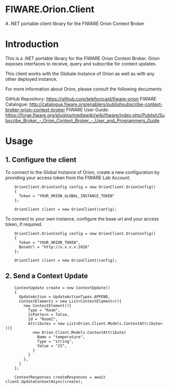 # FIWARE.Orion.Client
A .NET portable client library for the FIWARE Orion Context Broker

# Introduction

This is a .NET portable library for the FIWARE Orion Context Broker. Orion exposes interfaces to receive, query and subscribe for context updates. 

This client works with the Globale Instance of Orion as well as with any other deployed instance. 

For more information about Orion, please consult the following documents:

GitHub Repository: https://github.com/telefonicaid/fiware-orion
FIWARE Catalogue: http://catalogue.fiware.org/enablers/publishsubscribe-context-broker-orion-context-broker
FIWARE User Guide: https://forge.fiware.org/plugins/mediawiki/wiki/fiware/index.php/Publish/Subscribe_Broker_-_Orion_Context_Broker_-_User_and_Programmers_Guide


# Usage

## 1. Configure the client

To connect to the Global Instance of Orion, create a new configuration by providing your access token from the FIWARE Lab Account.

        OrionClient.OrionConfig config = new OrionClient.OrionConfig()
        {
          Token = "YOUR_ORION_GLOBAL_INSTANCE_TOKEN"
        };
        
        OrionClient client = new OrionClient(config);

To connect to your own instance, configure the base url and your access token, if required.

        OrionClient.OrionConfig config = new OrionClient.OrionConfig()
        {
          Token = "YOUR_ORION_TOKEN",
          BaseUrl = "http://x.x.x.x:1026"
        };
        
        OrionClient client = new OrionClient(config);

## 2. Send a Context Update

        ContextUpdate create = new ContextUpdate()
        {
          UpdateAction = UpdateActionTypes.APPEND,
          ContextElements = new List<ContextElement>(){
            new ContextElement(){
              Type = "Room",
              IsPattern = false,
              Id = "Room1",
              Attributes = new List<Orion.Client.Models.ContextAttribute>(){
                new Orion.Client.Models.ContextAttribute(
                  Name = "temperature",
                  Type = "string",
                  Value = "23",
                }
              }
            },
          }
        };

        ContextResponses createResponses = await client.UpdateContextAsync(create);

